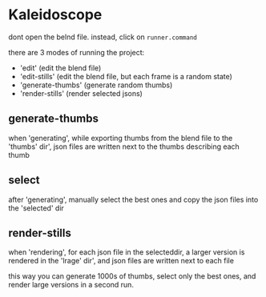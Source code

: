 # Kaleidoscope

dont open the belnd file.
instead, click on `runner.command`

there are 3 modes of running the project:
 - 'edit' (edit the blend file)
 - 'edit-stills' (edit the blend file, but each frame is a random state)
 - 'generate-thumbs' (generate random thumbs) 
 - 'render-stills' (render selected jsons)

## generate-thumbs
when 'generating', while exporting thumbs from
the blend file to the 'thumbs' dir', json files are
written next to the thumbs describing each
thumb

## select
after 'generating', manually select the best ones 
and copy the json files into the 'selected' dir

## render-stills
when 'rendering', for each json file in the 
selecteddir, a larger version is rendered in the 'lrage' dir', 
and json files are written next to each file
    
this way you can generate 1000s of thumbs,
select only the best ones, and render large 
versions in a second run.